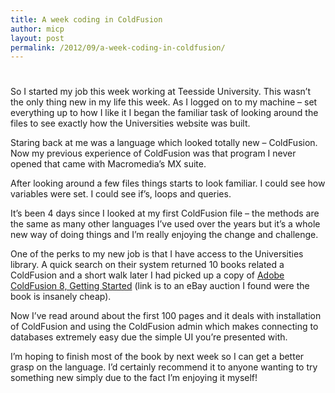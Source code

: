 ```yaml
---
title: A week coding in ColdFusion
author: micp
layout: post
permalink: /2012/09/a-week-coding-in-coldfusion/
---
```

# 

So I started my job this week working at Teesside University. This wasn’t the only thing new in my life this week. As I logged on to my machine – set everything up to how I like it I began the familiar task of looking around the files to see exactly how the Universities website was built.

Staring back at me was a language which looked totally new – ColdFusion. Now my previous experience of ColdFusion was that program I never opened that came with Macromedia’s MX suite.

After looking around a few files things starts to look familiar. I could see how variables were set. I could see if’s, loops and queries.

It’s been 4 days since I looked at my first ColdFusion file – the methods are the same as many other languages I’ve used over the years but it’s a whole new way of doing things and I’m really enjoying the change and challenge.

One of the perks to my new job is that I have access to the Universities library. A quick search on their system returned 10 books related a ColdFusion and a short walk later I had picked up a copy of [Adobe ColdFusion 8, Getting Started][1] (link is to an eBay auction I found were the book is insanely cheap).

 [1]: http://compare.ebay.co.uk/like/330789889051?var=lv&ltyp=AllFixedPriceItemTypes&var=sbar&cbt=y

Now I’ve read around about the first 100 pages and it deals with installation of ColdFusion and using the ColdFusion admin which makes connecting to databases extremely easy due the simple UI you’re presented with.

I’m hoping to finish most of the book by next week so I can get a better grasp on the language. I’d certainly recommend it to anyone wanting to try something new simply due to the fact I’m enjoying it myself!